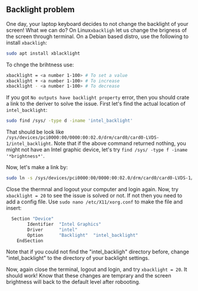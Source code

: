 ## Backlight problem

One day, your laptop keyboard decides to not change the backlight of your screen! What we can do? On Linux`xbackligh` let us 
change the brigness of the screen through terminal. On a Debian based distro, use the following to install `xbackligh`:

```bash
sudo apt install xblacklight
```

To chnge the brihtness use:
```bash
xbacklight = <a number 1-100> # To set a value
xbacklight + <a number 1-100> # To increase
xbacklight - <a number 1-100> # To decrease
```

If you got `No outputs have backlight property` error, then you should crate a link to the deriver to solve the issue. 
First let's find the actual location of `intel_backlight`:
```bash
sudo find /sys/ -type d -iname 'intel_backlight'
```
That should be look like `/sys/devices/pci0000:00/0000:00:02.0/drm/card0/card0-LVDS-1/intel_backlight`. Note that if the above 
command returned nothing, you might not have an Intel graphic device, let's try `find /sys/ -type f -iname '*brightness*'`.

Now, let's make a link by:
```bash
sudo ln -s /sys/devices/pci0000:00/0000:00:02.0/drm/card0/card0-LVDS-1/intel_backlight /sys/class/backlight
```

Close the thermnal and logout your computer and login again. Now, try `xbacklight = 20` to see the issue is solved or not. 
If not then you need to add a config file. Use `sudo nano /etc/X11/xorg.conf` to make the file and insert:
```bash
  Section "Device"
        Identifier  "Intel Graphics" 
        Driver      "intel"
        Option      "Backlight"  "intel_backlight"
    EndSection
 ```
 
 Note that if you could not find the "intel_backligh" directory before, change "intel_backlight" to the directory of your 
 backlight settings.
 
 Now, again close the terminal, logout and login, and try `xbacklight = 20`. It should work! Know that these changes are 
 temprary and the screen brightness will back to the default level after robooting. 
 
